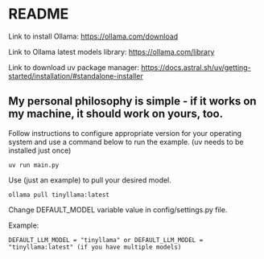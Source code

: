 # README

Link to install Ollama: https://ollama.com/download

Link to Ollama latest models library: https://ollama.com/library

Link to download uv package manager: https://docs.astral.sh/uv/getting-started/installation/#standalone-installer

## My personal philosophy is simple - if it works on my machine, it should work on yours, too.

Follow instructions to configure appropriate version for your operating system and use a command below to run the example. (uv needs to be installed just once)

```
uv run main.py
```

Use (just an example) to pull your desired model.

```
ollama pull tinyllama:latest
```

Change DEFAULT_MODEL variable value in config/settings.py file.

Example:

```
DEFAULT_LLM_MODEL = "tinyllama" or DEFAULT_LLM_MODEL = "tinyllama:latest" (if you have multiple models)
```
